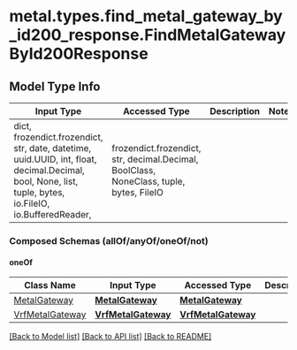 # metal.types.find_metal_gateway_by_id200_response.FindMetalGatewayById200Response

## Model Type Info
Input Type | Accessed Type | Description | Notes
------------ | ------------- | ------------- | -------------
dict, frozendict.frozendict, str, date, datetime, uuid.UUID, int, float, decimal.Decimal, bool, None, list, tuple, bytes, io.FileIO, io.BufferedReader,  | frozendict.frozendict, str, decimal.Decimal, BoolClass, NoneClass, tuple, bytes, FileIO |  | 

### Composed Schemas (allOf/anyOf/oneOf/not)
#### oneOf
Class Name | Input Type | Accessed Type | Description | Notes
------------- | ------------- | ------------- | ------------- | -------------
[MetalGateway](MetalGateway.md) | [**MetalGateway**](MetalGateway.md) | [**MetalGateway**](MetalGateway.md) |  | 
[VrfMetalGateway](VrfMetalGateway.md) | [**VrfMetalGateway**](VrfMetalGateway.md) | [**VrfMetalGateway**](VrfMetalGateway.md) |  | 

[[Back to Model list]](../../README.md#documentation-for-models) [[Back to API list]](../../README.md#documentation-for-api-endpoints) [[Back to README]](../../README.md)


